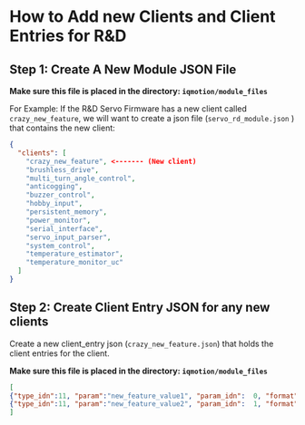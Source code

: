 # How to Add new Clients and Client Entries for R&D

## Step 1: Create A New Module JSON File

**Make sure this file is placed in the directory: `iqmotion/module_files`**

For Example: If the R&D Servo Firmware has a new client called `crazy_new_feature`, we will want to create a json file (`servo_rd_module.json` ) that contains the new client:

```json
{
  "clients": [
    "crazy_new_feature", <------- (New client)
    "brushless_drive",
    "multi_turn_angle_control",
    "anticogging",
    "buzzer_control",
    "hobby_input",
    "persistent_memory",
    "power_monitor",
    "serial_interface",
    "servo_input_parser",
    "system_control",
    "temperature_estimator",
    "temperature_monitor_uc"
  ]
}
```

## Step 2: Create Client Entry JSON for any new clients

Create a new client_entry json (`crazy_new_feature.json`) that holds the client entries for the client.

**Make sure this file is placed in the directory: `iqmotion/module_files`**

```json
[
{"type_idn":11, "param":"new_feature_value1", "param_idn":  0, "format":"", "unit": ""},
{"type_idn":11, "param":"new_feature_value2", "param_idn":  1, "format":"", "unit": ""}
]
```
